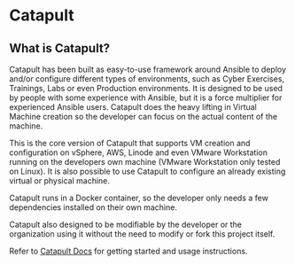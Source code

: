 # Catapult

## What is Catapult?

Catapult has been built as easy-to-use framework around Ansible to deploy and/or configure different types of environments, such as Cyber Exercises, Trainings, Labs or even Production environments. It is designed to be used by people with some experience with Ansible, but it is a force multiplier for experienced Ansible users. Catapult does the heavy lifting in Virtual Machine creation so the developer can focus on the actual content of the machine.

This is the core version of Catapult that supports VM creation and configuration on vSphere, AWS, Linode and even VMware Workstation running on the developers own machine (VMware Workstation only tested on Linux). It is also possible to use Catapult to configure an already existing virtual or physical machine.

Catapult runs in a Docker container, so the developer only needs a few dependencies installed on their own machine.

Catapult also designed to be modifiable by the developer or the organization using it without the need to modify or fork this project itself.

Refer to [Catapult Docs](https://clarifiedsecurity.github.io/catapult-docs) for getting started and usage instructions.
